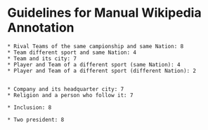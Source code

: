 Guidelines for Manual Wikipedia Annotation
==========================================

    * Rival Teams of the same campionship and same Nation: 8
    * Team different sport and same Nation: 4
    * Team and its city: 7
    * Player and Team of a different sport (same Nation): 4
    * Player and Team of a different sport (different Nation): 2
    
    
    * Company and its headquarter city: 7
    * Religion and a person who follow it: 7
    
    * Inclusion: 8
    
    * Two president: 8
    